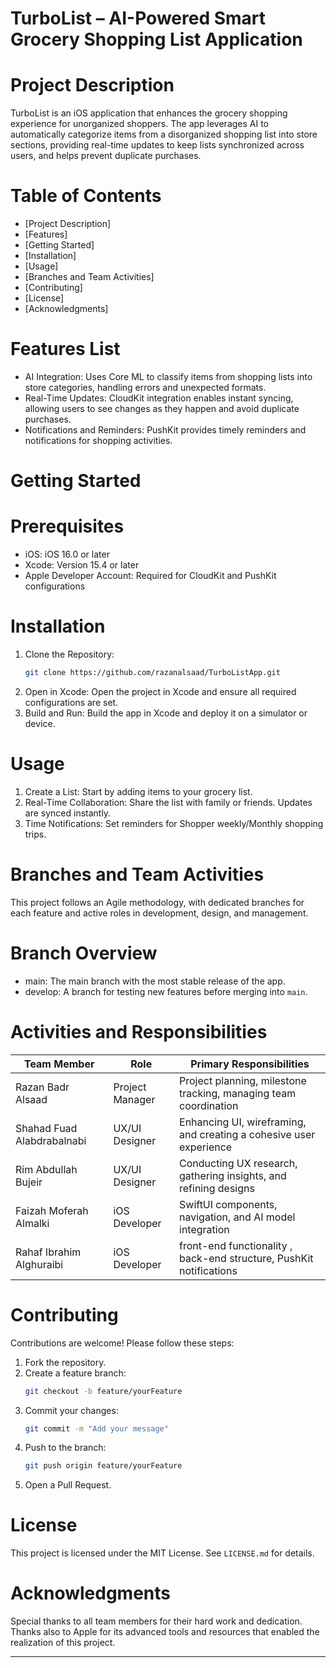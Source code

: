 

# TurboList – AI-Powered Smart Grocery Shopping List Application

# Project Description
TurboList is an iOS application that enhances the grocery shopping experience for unorganized shoppers. The app leverages AI to automatically categorize items from a disorganized shopping list into store sections, providing real-time updates to keep lists synchronized across users, and helps prevent duplicate purchases.

# Table of Contents
- [Project Description]
- [Features]
- [Getting Started]
- [Installation]
- [Usage]
- [Branches and Team Activities]
- [Contributing]
- [License]
- [Acknowledgments]

# Features List 
- AI Integration: Uses Core ML to classify items from shopping lists into store categories, handling errors and unexpected formats.
- Real-Time Updates: CloudKit integration enables instant syncing, allowing users to see changes as they happen and avoid duplicate purchases.
- Notifications and Reminders: PushKit provides timely reminders and notifications for shopping activities.
  
# Getting Started
# Prerequisites
- iOS: iOS 16.0 or later
- Xcode: Version 15.4 or later
- Apple Developer Account: Required for CloudKit and PushKit configurations

# Installation
1. Clone the Repository:
   ```bash
   git clone https://github.com/razanalsaad/TurboListApp.git
   ```
2. Open in Xcode:
   Open the project in Xcode and ensure all required configurations are set.
3. Build and Run:
   Build the app in Xcode and deploy it on a simulator or device.

# Usage
1. Create a List: Start by adding items to your grocery list.
2. Real-Time Collaboration: Share the list with family or friends. Updates are synced instantly.
3. Time Notifications: Set reminders for Shopper weekly/Monthly shopping trips. 

# Branches and Team Activities
This project follows an Agile methodology, with dedicated branches for each feature and active roles in development, design, and management.

# Branch Overview
- main: The main branch with the most stable release of the app.
- develop: A branch for testing new features before merging into `main`.

# Activities and Responsibilities
| Team Member                  | Role                  | Primary Responsibilities                                          |
|------------------------------|-----------------------|-------------------------------------------------------------------|
| Razan Badr Alsaad            | Project Manager       | Project planning, milestone tracking, managing team coordination  |
| Shahad Fuad Alabdrabalnabi   | UX/UI Designer        | Enhancing UI, wireframing, and creating a cohesive user experience|
| Rim Abdullah Bujeir          | UX/UI Designer        | Conducting UX research, gathering insights, and refining designs  |
| Faizah Moferah Almalki       | iOS Developer         | SwiftUI components, navigation, and AI model integration          |
| Rahaf Ibrahim Alghuraibi     | iOS Developer         | front-end functionality , back-end structure, PushKit notifications|

# Contributing
Contributions are welcome! Please follow these steps:
1. Fork the repository.
2. Create a feature branch:
   ```bash
   git checkout -b feature/yourFeature
   ```
3. Commit your changes:
   ```bash
   git commit -m "Add your message"
   ```
4. Push to the branch:
   ```bash
   git push origin feature/yourFeature
   ```
5. Open a Pull Request.

# License
This project is licensed under the MIT License. See `LICENSE.md` for details.

# Acknowledgments
Special thanks to all team members for their hard work and dedication. Thanks also to Apple for its advanced tools and resources that enabled the realization of this project.

--- 
